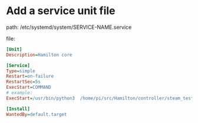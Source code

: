 # Add a service unit file 

path: /etc/systemd/system/SERVICE-NAME.service

file:

```ini
[Unit]
Description=Hamilton core

[Service]
Type=simple
Restart=on-failure
RestartSec=5s
ExecStart=COMMAND
# example:
ExecStart=/usr/bin/python3  /home/pi/src/Hamilton/controller/steam_test.py

[Install]
WantedBy=default.target
```
